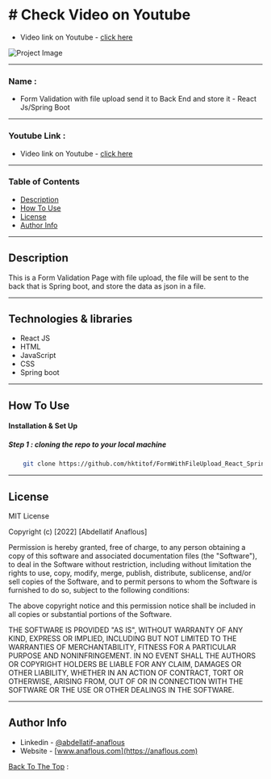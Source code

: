 # # Check Video on Youtube 

- Video link on Youtube - [click here](https://youtu.be/Ni9ML9XDQpM)



![Project Image](https://user-images.githubusercontent.com/62770500/196245083-3fbd0d7e-df72-41b4-892c-fbbc0f6229ac.jpeg)


---

### Name :

- Form Validation with file upload send it to Back End and store it - React Js/Spring Boot

---

### Youtube Link :

- Video link on Youtube - [click here](https://youtu.be/Ni9ML9XDQpM)

---

### Table of Contents

- [Description](#description)
- [How To Use](#how-to-use)
- [License](#license)
- [Author Info](#author-info)

---

## Description


This is a Form Validation Page with file upload, the file will be sent to the back that is Spring boot, and store the data as json in a file.

---

## Technologies & libraries

- React JS
- HTML
- JavaScript
- CSS
- Spring boot

---

## How To Use

#### Installation & Set Up
##### Step 1 : cloning the repo to your local machine

```sh
    git clone https://github.com/hktitof/FormWithFileUpload_React_SpringBoot
```

---

## License

MIT License

Copyright (c) [2022] [Abdellatif Anaflous]

Permission is hereby granted, free of charge, to any person obtaining a copy
of this software and associated documentation files (the "Software"), to deal
in the Software without restriction, including without limitation the rights
to use, copy, modify, merge, publish, distribute, sublicense, and/or sell
copies of the Software, and to permit persons to whom the Software is
furnished to do so, subject to the following conditions:

The above copyright notice and this permission notice shall be included in all
copies or substantial portions of the Software.

THE SOFTWARE IS PROVIDED "AS IS", WITHOUT WARRANTY OF ANY KIND, EXPRESS OR
IMPLIED, INCLUDING BUT NOT LIMITED TO THE WARRANTIES OF MERCHANTABILITY,
FITNESS FOR A PARTICULAR PURPOSE AND NONINFRINGEMENT. IN NO EVENT SHALL THE
AUTHORS OR COPYRIGHT HOLDERS BE LIABLE FOR ANY CLAIM, DAMAGES OR OTHER
LIABILITY, WHETHER IN AN ACTION OF CONTRACT, TORT OR OTHERWISE, ARISING FROM,
OUT OF OR IN CONNECTION WITH THE SOFTWARE OR THE USE OR OTHER DEALINGS IN THE
SOFTWARE.



---

## Author Info

- Linkedin - [@abdellatif-anaflous](https://www.linkedin.com/in/abdellatif-anaflous/)
- Website - [www.anaflous.com](https://anaflous.com)

[Back To The Top](#description) :


